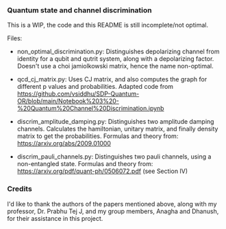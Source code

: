 ### Quantum state and channel discrimination

This is a WIP, the code and this README is still incomplete/not optimal. 

Files:
- non_optimal_discrimination.py: Distinguishes depolarizing channel from identity for a qubit and 
qutrit system, along with a depolarizing factor. Doesn't use a choi jamiolkowski matrix, hence the
name non-optimal.

- qcd_cj_matrix.py: Uses CJ matrix, and also computes the graph for different p values and probabilities.
Adapted code from https://github.com/vsiddhu/SDP-Quantum-OR/blob/main/Notebook%203%20-%20Quantum%20Channel%20Discrimination.ipynb

- discrim_amplitude_damping.py: Distinguishes two amplitude damping channels. Calculates the 
hamiltonian, unitary matrix, and finally density matrix to get the probabilities. Formulas and theory
from: https://arxiv.org/abs/2009.01000

- discrim_pauli_channels.py: Distinguishes two pauli channels, using a non-entangled state.
    Formulas and theory from: https://arxiv.org/pdf/quant-ph/0506072.pdf (see Section IV)


### Credits

I'd like to thank the authors of the papers mentioned above, along with my professor, Dr. Prabhu Tej J,
and my group members, Anagha and Dhanush, for their assistance in this project.
